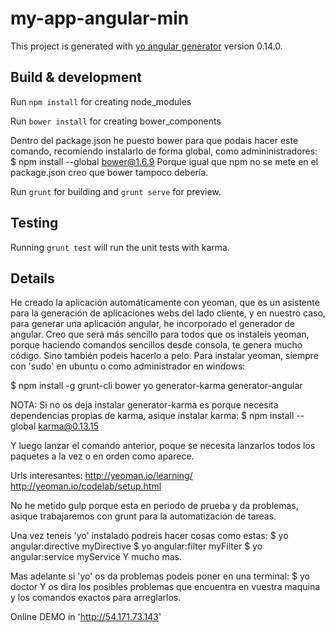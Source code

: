 # my-app-angular-min



This project is generated with [yo angular generator](https://github.com/yeoman/generator-angular)
version 0.14.0.

## Build & development

Run `npm install` for creating node_modules

Run `bower install` for creating bower_components

Dentro del package.json he puesto bower para que podais hacer este comando, recomiendo instalarlo de forma global, como admininistradores:
$ npm install --global bower@1.6.9
Porque igual que npm no se mete en el package.json creo que bower tampoco debería.

Run `grunt` for building and `grunt serve` for preview.

## Testing

Running `grunt test` will run the unit tests with karma.

## Details

He creado la aplicación automáticamente con yeoman, que es un asistente para la generación de aplicaciones webs del lado cliente, y en nuestro caso, para generar una aplicación angular, he incorporado el generador de angular.
Creo que será más sencillo para todos que os instaleis yeoman, porque haciendo comandos sencillos desde consola, te genera mucho código. Sino también podeis hacerlo a pelo.
Para instalar yeoman, siempre con 'sudo' en ubuntu o como administrador en windows:

$ npm install -g grunt-cli bower yo generator-karma generator-angular

NOTA: Si no os deja instalar generator-karma es porque necesita dependencias propias de karma, asique instalar karma:
$ npm install --global karma@0.13.15

Y luego lanzar el comando anterior, poque se necesita lanzarlos todos los paquetes a la vez o en orden como aparece.

Urls interesantes:
http://yeoman.io/learning/
http://yeoman.io/codelab/setup.html

No he metido gulp porque esta en periodo de prueba y da problemas, asique trabajaremos con grunt para la automatización de tareas.

Una vez teneis 'yo' instalado podreis hacer cosas como estas:
$ yo angular:directive myDirective
$ yo angular:filter myFilter
$ yo angular:service myService
Y mucho mas.

Mas adelante si 'yo' os da problemas podeis poner en una terminal:
$ yo doctor
Y os dira los posibles problemas que encuentra en vuestra maquina y los comandos exactos para arreglarlos.

Online DEMO in 'http://54.171.73.143'
